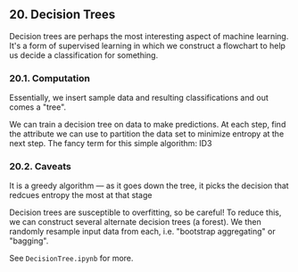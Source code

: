 ## 20. Decision Trees

Decision trees are perhaps the most interesting aspect of machine learning. It's a form of supervised learning in which we construct a flowchart to help us decide a classification for something.

### 20.1. Computation

Essentially, we insert sample data and resulting classifications and out comes a "tree".

We can train a decision tree on data to make predictions. At each step, find the attribute we can use to partition the data set to minimize entropy at the next step. The fancy term for this simple algorithm: ID3

### 20.2. Caveats

It is a greedy algorithm — as it goes down the tree, it picks the decision that redcues entropy the most at that stage

Decision trees are susceptible to overfitting, so be careful! To reduce this, we can construct several alternate decision trees (a forest). We then randomly resample input data from each, i.e. "bootstrap aggregating" or "bagging".

See `DecisionTree.ipynb` for more.
